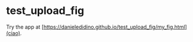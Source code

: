 # test_upload_fig

Try the app at [https://danieledidino.github.io/test_upload_fig/my_fig.html](ciao).


